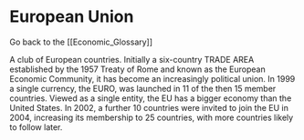 # European Union

Go back to the [[Economic_Glossary]]


A club of European countries. Initially a six-country TRADE AREA established by the 1957 Treaty of Rome and known as the European Economic Community, it has become an increasingly political union. In 1999 a single currency, the EURO, was launched in 11 of the then 15 member countries. Viewed as a single entity, the EU has a bigger economy than the United States. In 2002, a further 10 countries were invited to join the EU in 2004, increasing its membership to 25 countries, with more countries likely to follow later.

